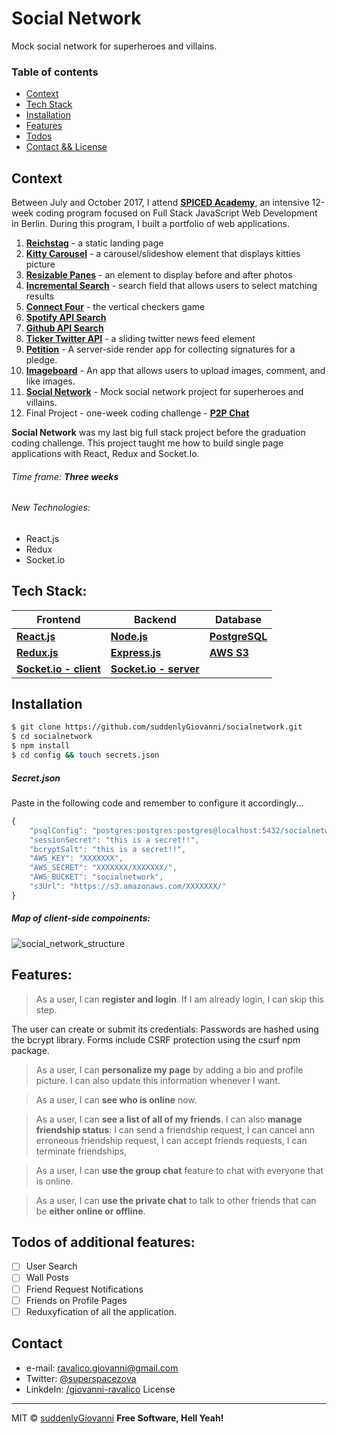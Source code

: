 # Social Network
Mock social network for superheroes and villains.

### Table of contents
* [Context](#context)
* [Tech Stack](#tech-stack)
* [Installation](#installation)
* [Features](#features)
* [Todos](#todos-of-additional-features)
* [Contact && License](#contact)


## Context
Between July and October 2017, I attend **[SPICED Academy]**, an intensive 12-week coding program focused on Full Stack JavaScript Web Development in Berlin.
During this program, I built a portfolio of web applications.
1. **[Reichstag]** - a static landing page
2. **[Kitty Carousel]** - a carousel/slideshow element that displays kitties picture
3. **[Resizable Panes]** - an element to display before and after photos
4. **[Incremental Search]** - search field that allows users to select matching results
5. **[Connect Four]** - the vertical checkers game
6. **[Spotify API Search]**
7. **[Github API Search]**
8. **[Ticker Twitter API]** - a sliding twitter news feed element
9. **[Petition]** - A server-side render app for collecting signatures for a pledge.
10. **[Imageboard]** - An app that allows users to upload images, comment, and like images.
11. **[Social Network]** - Mock social network project for superheroes and villains.
12. Final Project - one-week coding challenge - **[P2P Chat]**

**Social Network** was my last big full stack project before the graduation coding challenge. This project taught me how to build single page applications with React, Redux and Socket.Io.
###### Time frame:  _**Three weeks**_
###### New Technologies:  
- React.js
- Redux
- Socket.io

## Tech Stack:
| **Frontend** | **Backend** | **Database** |
| ------ | ------ | ------ |
**[React.js]** | **[Node.js]** |  **[PostgreSQL]**
**[Redux.js]** | **[Express.js]** | **[AWS S3]**
**[Socket.io - client]** | **[Socket.io - server]**  


## Installation
```bash
$ git clone https://github.com/suddenlyGiovanni/socialnetwork.git
$ cd socialnetwork
$ npm install
$ cd config && touch secrets.json
```
##### Secret.json
Paste in the following code and remember to configure it accordingly... 
```javascript
{
    "psqlConfig": "postgres:postgres:postgres@localhost:5432/socialnetwork",
    "sessionSecret": "this is a secret!!",
    "bcryptSalt": "this is a secret!!",
    "AWS_KEY": "XXXXXXX",
    "AWS_SECRET": "XXXXXXX/XXXXXXX/",
    "AWS_BUCKET": "socialnetwork",
    "s3Url": "https://s3.amazonaws.com/XXXXXXX/"
}
```
##### Map of client-side compoinents:
![social_network_structure]

## Features: 
> As a user, I can **register and login**. If I am already login, I can skip this step.

The user can create or submit its credentials: Passwords are hashed using the bcrypt library.
Forms include CSRF protection using the csurf npm package.

> As a user, I can **personalize my page** by adding a bio and profile picture.
> I can also update this information whenever I want. 

> As a user, I can **see who is online** now.

> As a user, I can **see a list of all of my friends**. I can also **manage friendship status**: 
> I can send a friendship request,
> I can cancel ann erroneous friendship request,
> I can accept friends requests,
> I can terminate friendships, 

> As a user, I can **use the group chat** feature to chat with everyone that is online.

>As a user, I can **use the private chat** to talk to other friends that can be **either online or offline**.
## Todos of additional features:
 - [ ] User Search
 - [ ] Wall Posts
 - [ ] Friend Request Notifications
 - [ ] Friends on Profile Pages
 - [ ] Reduxyfication of all the application.

## Contact
* e-mail: ravalico.giovanni@gmail.com
* Twitter: [@superspacezova](https://twitter.com/superspacezova "twitterhandle on twitter")
* LinkdeIn: [/giovanni-ravalico]
License
----
MIT © [suddenlyGiovanni] 
**Free Software, Hell Yeah!**

[//]: # (These are reference links used in the body of this note and get stripped out when the markdown processor does its job. There is no need to format nicely because it shouldn't be seen. Thanks SO - http://stackoverflow.com/questions/4823468/store-comments-in-markdown-syntax)

   [Spiced Academy]: <https://www.spiced-academy.com/>
   [suddenlyGiovanni]: <https://github.com/suddenlyGiovanni/>
   [/giovanni-ravalico]: <https://www.linkedin.com/in/giovanni-ravalico/>
   [@superspacezova]: <https://twitter.com/superspacezova>
   [React.js]: <https://reactjs.org/docs/installation.html>
   [Node.js]: <https://nodejs.org/dist/latest-v8.x/docs/api/>
   [PostgreSQL]: <https://www.postgresql.org/docs/10/static/index.html>
   [Redux.js]: <http://redux.js.org/>
   [Express.js]: <http://expressjs.com/en/4x/api.html>
   [AWS S3]: <https://aws.amazon.com/documentation/s3/>
   [Socket.io - client]: <https://socket.io/docs/server-api/>
   [Socket.io - server]: <https://socket.io/docs/server-api/>
   [Reichstag]: <https://github.com/suddenlyGiovanni/reichstag>
   [Kitty Carousel]: <https://github.com/suddenlyGiovanni/kitty_carousel>
   [Resizable Panes]: <https://github.com/suddenlyGiovanni/resizable_panes>
   [Incremental Search]: <https://github.com/suddenlyGiovanni/incremental_search>
   [Connect Four]: <https://github.com/suddenlyGiovanni/connect_four>
   [Spotify API Search]: <https://github.com/suddenlyGiovanni/spotify_api_search>
   [Github API Search]: <https://github.com/suddenlyGiovanni/github_api_search>
   [Ticker Twitter API]: <https://github.com/suddenlyGiovanni/ticker_twitter_api>
   [Petition]: <https://github.com/suddenlyGiovanni/petition>
   [Imageboard]: <https://github.com/suddenlyGiovanni/imageboard>
   [Social Network]: <https://github.com/suddenlyGiovanni/socialnetwork>
   [P2P Chat]: <https://github.com/suddenlyGiovanni/p2p-chat>
   
   [social_network_structure]: <https://github.com/suddenlyGiovanni/socialnetwork/blob/master/social_network_structure.png>
   
